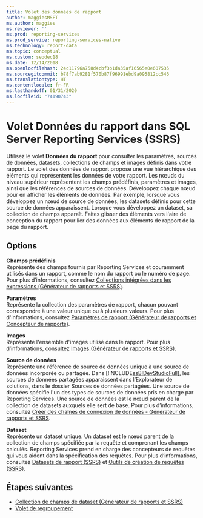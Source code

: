 ```yaml
---
title: Volet des données de rapport
author: maggiesMSFT
ms.author: maggies
ms.reviewer: ''
ms.prod: reporting-services
ms.prod_service: reporting-services-native
ms.technology: report-data
ms.topic: conceptual
ms.custom: seodec18
ms.date: 12/14/2018
ms.openlocfilehash: 24c11796a758d4cbf3b1da35af16565e0e607535
ms.sourcegitcommit: b78f7ab9281f570b87f96991ebd9a095812cc546
ms.translationtype: HT
ms.contentlocale: fr-FR
ms.lasthandoff: 01/31/2020
ms.locfileid: "74190743"
---
```

# <a name="report-data-pane-in-sql-server-reporting-services-ssrs"></a>Volet Données du rapport dans SQL Server Reporting Services (SSRS)

  Utilisez le volet **Données du rapport** pour consulter les paramètres, sources de données, datasets, collections de champs et images définis dans votre rapport. Le volet des données de rapport propose une vue hiérarchique des éléments qui représentent les données de votre rapport. Les nœuds du niveau supérieur représentent les champs prédéfinis, paramètres et images, ainsi que les références de sources de données. Développez chaque nœud pour en afficher les éléments de données. Par exemple, lorsque vous développez un nœud de source de données, les datasets définis pour cette source de données apparaissent. Lorsque vous développez un dataset, sa collection de champs apparaît. Faites glisser des éléments vers l'aire de conception du rapport pour lier des données aux éléments de rapport de la page du rapport.  
  
## <a name="options"></a>Options

 **Champs prédéfinis**  
 Représente des champs fournis par Reporting Services et couramment utilisés dans un rapport, comme le nom du rapport ou le numéro de page. Pour plus d’informations, consultez [Collections intégrées dans les expressions &#40;Générateur de rapports et SSRS&#41;](../../reporting-services/report-design/built-in-collections-in-expressions-report-builder.md).  
  
 **Paramètres**  
 Représente la collection des paramètres de rapport, chacun pouvant correspondre à une valeur unique ou à plusieurs valeurs. Pour plus d'informations, consultez [Paramètres de rapport &#40;Générateur de rapports et Concepteur de rapports&#41;](../../reporting-services/report-design/report-parameters-report-builder-and-report-designer.md).  
  
 **Images**  
 Représente l'ensemble d'images utilisé dans le rapport. Pour plus d’informations, consultez [Images &#40;Générateur de rapports et SSRS&#41;](../../reporting-services/report-design/images-report-builder-and-ssrs.md).  
  
 **Source de données**  
 Représente une référence de source de données unique à une source de données incorporée ou partagée. Dans [!INCLUDE[ssBIDevStudioFull](../../includes/ssbidevstudiofull-md.md)], les sources de données partagées apparaissent dans l’Explorateur de solutions, dans le dossier Sources de données partagées. Une source de données spécifie l'un des types de sources de données pris en charge par Reporting Services. Une source de données est le nœud parent de la collection de datasets auxquels elle sert de base. Pour plus d’informations, consultez [Créer des chaînes de connexion de données - Générateur de rapports et SSRS](../../reporting-services/report-data/data-connections-data-sources-and-connection-strings-report-builder-and-ssrs.md).  
  
 **Dataset**  
 Représente un dataset unique. Un dataset est le nœud parent de la collection de champs spécifiée par la requête et comprenant les champs calculés. Reporting Services prend en charge des concepteurs de requêtes qui vous aident dans la spécification des requêtes. Pour plus d’informations, consultez [Datasets de rapport &#40;SSRS&#41;](../../reporting-services/report-data/report-datasets-ssrs.md) et [Outils de création de requêtes &#40;SSRS&#41;](../../reporting-services/report-data/query-design-tools-ssrs.md).  
  
## <a name="next-steps"></a>Étapes suivantes

 - [Collection de champs de dataset &#40;Générateur de rapports et SSRS&#41;](../../reporting-services/report-data/dataset-fields-collection-report-builder-and-ssrs.md)
 - [Volet de regroupement](../../reporting-services/tools/grouping-pane.md)